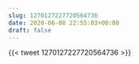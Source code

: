 ```yaml
---
slug: 1270127227720564736
date: 2020-06-08 22:55:03+00:00
draft: false
---
```


{{< tweet 1270127227720564736 >}}
